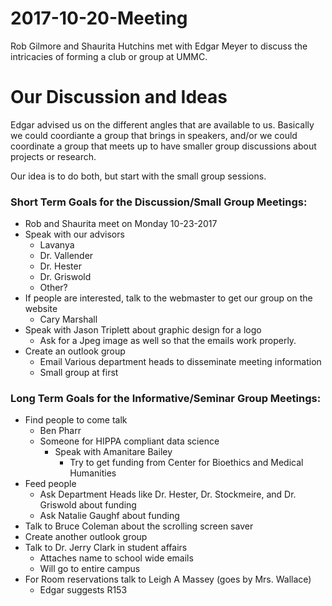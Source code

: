 # 2017-10-20-Meeting
Rob Gilmore and Shaurita Hutchins met with Edgar Meyer to discuss the intricacies of forming a club or group at UMMC.

# Our Discussion and Ideas

Edgar advised us on the different angles that are available to us.  Basically we could coordiante a group that brings in speakers, and/or we could coordinate a group that meets up to have smaller group discussions about projects or research.

Our idea is to do both, but start with the small group sessions.

### Short Term Goals for the Discussion/Small Group Meetings:
* Rob and Shaurita meet on Monday 10-23-2017
* Speak with our advisors
  * Lavanya
  * Dr. Vallender
  * Dr. Hester
  * Dr. Griswold
  * Other?
* If people are interested, talk to the webmaster to get our group on the website
  * Cary Marshall
* Speak with Jason Triplett about graphic design for a logo
  * Ask for a Jpeg image as well so that the emails work properly.
* Create an outlook group
  * Email Various department heads to disseminate meeting information
  * Small group at first

### Long Term Goals for the Informative/Seminar Group Meetings:
* Find people to come talk
  * Ben Pharr
  * Someone for HIPPA compliant data science
    * Speak with Amanitare Bailey
      * Try to get funding from Center for Bioethics and Medical Humanities
* Feed people
  * Ask Department Heads like Dr. Hester, Dr. Stockmeire, and Dr. Griswold about funding
  * Ask Natalie Gaughf about funding
* Talk to Bruce Coleman about the scrolling screen saver
* Create another outlook group
* Talk to Dr. Jerry Clark in student affairs
  * Attaches name to school wide emails
  * Will go to entire campus
* For Room reservations talk to Leigh A Massey (goes by Mrs. Wallace)
  * Edgar suggests R153
